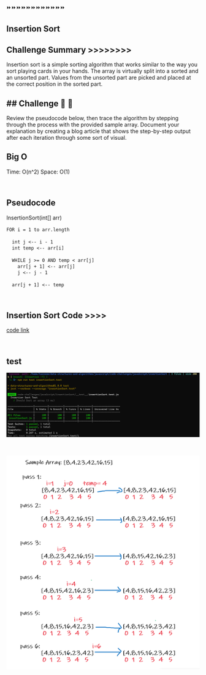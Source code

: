 ⏩⏩⏩⏩⏩⏩⏩⏩⏩⏩⏩⏩

## Insertion Sort

## Challenge Summary >>>>>>>>
Insertion sort is a simple sorting algorithm that works similar to the way you sort playing cards in your hands. The array is virtually split into a sorted and an unsorted part. Values from the unsorted part are picked and placed at the correct position in the sorted part.


## ## Challenge 💪 💪
Review the pseudocode below, then trace the algorithm by stepping through the process with the provided sample array. Document your explanation by creating a blog article that shows the step-by-step output after each iteration through some sort of visual.


## Big O
Time: O(n^2) Space: O(1)

<br>

## Pseudocode

  InsertionSort(int[] arr)

    FOR i = 1 to arr.length

      int j <-- i - 1
      int temp <-- arr[i]

      WHILE j >= 0 AND temp < arr[j]
        arr[j + 1] <-- arr[j]
        j <-- j - 1

      arr[j + 1] <-- temp

     
     
     
 <br>

 ## Insertion Sort Code >>>>

 [code link](./insertionSort.js)

<br>

## test 

![test done](../assest/testinsertionSort-done.png)


<br>


![sol](../assest/sol.png)